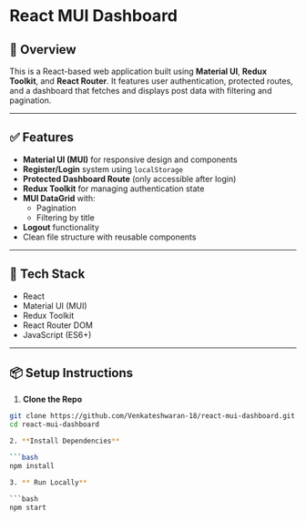 # React MUI Dashboard

## 🚀 Overview

This is a React-based web application built using **Material UI**, **Redux Toolkit**, and **React Router**. It features user authentication, protected routes, and a dashboard that fetches and displays post data with filtering and pagination.

---

## ✅ Features

- **Material UI (MUI)** for responsive design and components
- **Register/Login** system using `localStorage`
- **Protected Dashboard Route** (only accessible after login)
- **Redux Toolkit** for managing authentication state
- **MUI DataGrid** with:
  - Pagination
  - Filtering by title
- **Logout** functionality
- Clean file structure with reusable components

---

## 🧪 Tech Stack

- React
- Material UI (MUI)
- Redux Toolkit
- React Router DOM
- JavaScript (ES6+)

---

## 📦 Setup Instructions

1. **Clone the Repo**

```bash
git clone https://github.com/Venkateshwaran-18/react-mui-dashboard.git
cd react-mui-dashboard

2. **Install Dependencies**

```bash
npm install

3. ** Run Locally**

```bash
npm start
